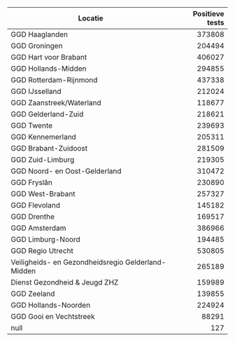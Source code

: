 | Locatie | Positieve tests |
|---------|----------------:|
| GGD Haaglanden                           | 373808 |
| GGD Groningen                            | 204494 |
| GGD Hart voor Brabant                    | 406027 |
| GGD Hollands-Midden                      | 294855 |
| GGD Rotterdam-Rijnmond                   | 437338 |
| GGD IJsselland                           | 212024 |
| GGD Zaanstreek/Waterland                 | 118677 |
| GGD Gelderland-Zuid                      | 218621 |
| GGD Twente                               | 239693 |
| GGD Kennemerland                         | 205311 |
| GGD Brabant-Zuidoost                     | 281509 |
| GGD Zuid-Limburg                         | 219305 |
| GGD Noord- en Oost-Gelderland            | 310472 |
| GGD Fryslân                              | 230890 |
| GGD West-Brabant                         | 257327 |
| GGD Flevoland                            | 145182 |
| GGD Drenthe                              | 169517 |
| GGD Amsterdam                            | 386966 |
| GGD Limburg-Noord                        | 194485 |
| GGD Regio Utrecht                        | 530805 |
| Veiligheids- en Gezondheidsregio Gelderland-Midden | 265189 |
| Dienst Gezondheid & Jeugd ZHZ            | 159989 |
| GGD Zeeland                              | 139855 |
| GGD Hollands-Noorden                     | 224924 |
| GGD Gooi en Vechtstreek                  | 88291 |
| null                                     |   127 |
